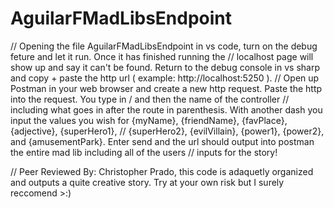 # AguilarFMadLibsEndpoint

// Opening the file AguilarFMadLibsEndpoint in vs code, turn on the debug feture and let it run. Once it has finished running the
// localhost page will show up and say it can't be found. Return to the debug console in vs sharp and copy + paste the http url ( example: http://localhost:5250 ).
// Open up Postman in your web browser and create a new http request. Paste the http into the request. You type in / and then the name of the controller
// including what goes in after the route in parenthesis. With another dash you input the values you wish for {myName}, {friendName}, {favPlace}, {adjective}, {superHero1},
// {superHero2}, {evilVillain}, {power1}, {power2}, and {amusementPark}. Enter send and the url should output into postman the entire mad lib including all of the users
// inputs for the story!

// Peer Reviewed By: Christopher Prado, this code is adaquetly organized and outputs a quite creative story. Try at your own risk but I surely reccomend >:)
